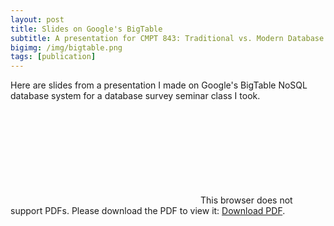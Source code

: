 ```yaml
---
layout: post
title: Slides on Google's BigTable
subtitle: A presentation for CMPT 843: Traditional vs. Modern Database Systems (SFU, Spring 2017)
bigimg: /img/bigtable.png
tags: [publication]
---
```


Here are slides from a presentation I made on Google's BigTable NoSQL database system for a database survey seminar class I took. 

<object data="http://michael-ford.co/files/BigTable.pdf" type="application/pdf" width="700px" height="700px">
    <embed src="http://michael-ford.co/files/BigTable.pdf">
        This browser does not support PDFs. Please download the PDF to view it: <a href="http://michael-ford.co/files/BigTable.pdf">Download PDF</a>.</p>
    </embed>
</object>